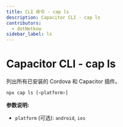 ```yaml
---
title: CLI 命令 - cap ls
description: Capacitor CLI - cap ls
contributors:
  - dotNetkow
sidebar_label: ls
---
```


# Capacitor CLI - cap ls

列出所有已安装的 Cordova 和 Capacitor 插件。

```bash
npx cap ls [<platform>]
```

<strong>参数说明:</strong>

- `platform` (可选): `android`, `ios`